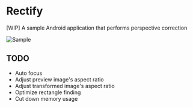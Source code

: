 # Rectify

[WIP] A sample Android application that performs perspective correction

![Sample](sample.ong)

## TODO

- Auto focus
- Adjust preview image's aspect ratio
- Adjust transformed image's aspect ratio
- Optimize rectangle finding
- Cut down memory usage
